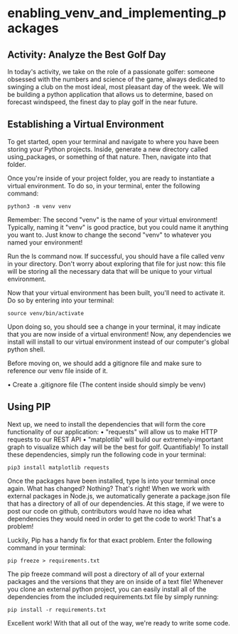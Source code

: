 # enabling_venv_and_implementing_packages
## Activity: Analyze the Best Golf Day
In today's activity, we take on the role of a passionate golfer: someone obsessed with the numbers and science of the game, always dedicated to swinging a club on the most ideal, most pleasant day of the week. We will be building a python application that allows us to determine, based on forecast windspeed, the finest day to play golf in the near future.

## Establishing a Virtual Environment
To get started, open your terminal and navigate to where you have been storing your Python projects. Inside, generate a new directory called using_packages, or something of that nature. Then, navigate into that folder.

Once you're inside of your project folder, you are ready to instantiate a virtual environment. To do so, in your terminal, enter the following command:

`python3 -m venv venv`

Remember: The second "venv" is the name of your virtual environment! Typically, naming it "venv" is good practice, but you could name it anything you want to. Just know to change the second "venv" to whatever you named your environment!

Run the ls command now. If successful, you should have a file called venv in your directory. Don't worry about exploring that file for just now: this file will be storing all the necessary data that will be unique to your virtual environment.

Now that your virtual environment has been built, you'll need to activate it. Do so by entering into your terminal:

`source venv/bin/activate`

Upon doing so, you should see a change in your terminal, it may indicate that you are now inside of a virtual environment! Now, any dependencies we install will install to our virtual environment instead of our computer's global python shell.

Before moving on, we should add a gitignore file and make sure to reference our venv file inside of it.

• Create a .gitignore file (The content inside should simply be venv)

## Using PIP
Next up, we need to install the dependencies that will form the core functionality of our application:
• "requests" will allow us to make HTTP requests to our REST API
• "matplotlib" will build our extremely-important graph to visualize which day will be the best for golf. Quantifiably!
To install these dependencies, simply run the following code in your terminal:

`pip3 install matplotlib requests`

Once the packages have been installed, type ls into your terminal once again. What has changed? Nothing? That's right! When we work with external packages in Node.js, we automatically generate a package.json file that has a directory of all of our dependencies. At this stage, if we were to post our code on github, contributors would have no idea what dependencies they would need in order to get the code to work! That's a problem!

Luckily, Pip has a handy fix for that exact problem. Enter the following command in your terminal:

`pip freeze > requirements.txt`

The pip freeze command will post a directory of all of your external packages and the versions that they are on inside of a text file! Whenever you clone an external python project, you can easily install all of the dependencies from the included requirements.txt file by simply running:

`pip install -r requirements.txt`

Excellent work! With that all out of the way, we're ready to write some code.
